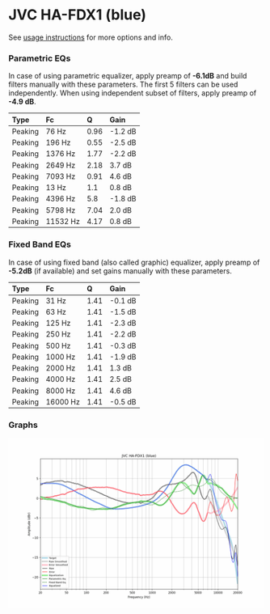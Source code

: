 # JVC HA-FDX1 (blue)
See [usage instructions](https://github.com/jaakkopasanen/AutoEq#usage) for more options and info.

### Parametric EQs
In case of using parametric equalizer, apply preamp of **-6.1dB** and build filters manually
with these parameters. The first 5 filters can be used independently.
When using independent subset of filters, apply preamp of **-4.9 dB**.

| Type    | Fc       |    Q | Gain    |
|:--------|:---------|:-----|:--------|
| Peaking | 76 Hz    | 0.96 | -1.2 dB |
| Peaking | 196 Hz   | 0.55 | -2.5 dB |
| Peaking | 1376 Hz  | 1.77 | -2.2 dB |
| Peaking | 2649 Hz  | 2.18 | 3.7 dB  |
| Peaking | 7093 Hz  | 0.91 | 4.6 dB  |
| Peaking | 13 Hz    | 1.1  | 0.8 dB  |
| Peaking | 4396 Hz  | 5.8  | -1.8 dB |
| Peaking | 5798 Hz  | 7.04 | 2.0 dB  |
| Peaking | 11532 Hz | 4.17 | 0.8 dB  |

### Fixed Band EQs
In case of using fixed band (also called graphic) equalizer, apply preamp of **-5.2dB**
(if available) and set gains manually with these parameters.

| Type    | Fc       |    Q | Gain    |
|:--------|:---------|:-----|:--------|
| Peaking | 31 Hz    | 1.41 | -0.1 dB |
| Peaking | 63 Hz    | 1.41 | -1.5 dB |
| Peaking | 125 Hz   | 1.41 | -2.3 dB |
| Peaking | 250 Hz   | 1.41 | -2.2 dB |
| Peaking | 500 Hz   | 1.41 | -0.3 dB |
| Peaking | 1000 Hz  | 1.41 | -1.9 dB |
| Peaking | 2000 Hz  | 1.41 | 1.3 dB  |
| Peaking | 4000 Hz  | 1.41 | 2.5 dB  |
| Peaking | 8000 Hz  | 1.41 | 4.6 dB  |
| Peaking | 16000 Hz | 1.41 | -0.5 dB |

### Graphs
![](./JVC%20HA-FDX1%20(blue).png)